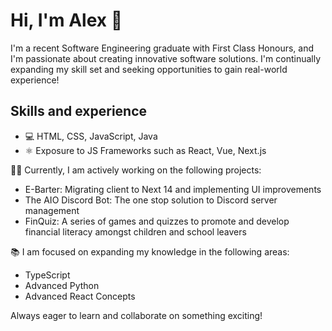# Hi, I'm Alex 👋
I'm a recent Software Engineering graduate with First Class Honours, and I'm passionate about creating innovative software solutions. I'm continually expanding my skill set and seeking opportunities to gain real-world experience!

## Skills and experience
* 💻 HTML, CSS, JavaScript, Java
* ⚛️ Exposure to JS Frameworks such as React, Vue, Next.js

👨‍💻 Currently, I am actively working on the following projects:

* E-Barter: Migrating client to Next 14 and implementing UI improvements
* The AIO Discord Bot: The one stop solution to Discord server management
* FinQuiz: A series of games and quizzes to promote and develop financial literacy amongst children and school leavers

📚 I am focused on expanding my knowledge in the following areas:

* TypeScript
* Advanced Python
* Advanced React Concepts

Always eager to learn and collaborate on something exciting!
